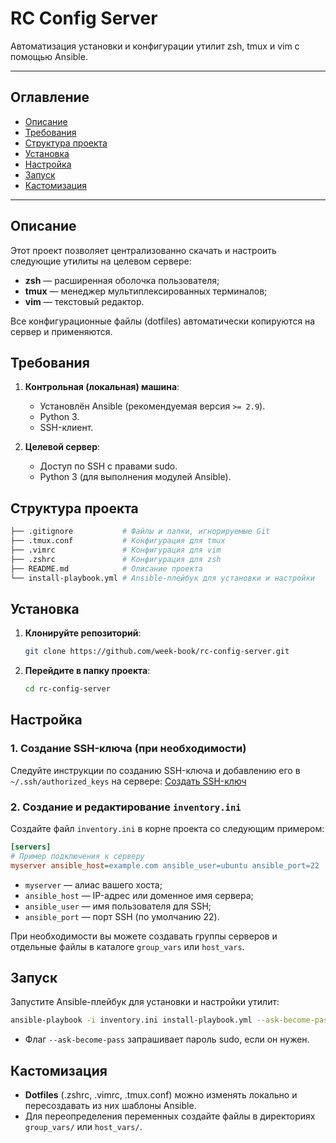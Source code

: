 # RC Config Server

Автоматизация установки и конфигурации утилит zsh, tmux и vim с помощью Ansible.

---

## Оглавление

* [Описание](#описание)
* [Требования](#требования)
* [Структура проекта](#структура-проекта)
* [Установка](#установка)
* [Настройка](#настройка)
* [Запуск](#запуск)
* [Кастомизация](#кастомизация)

---

## Описание

Этот проект позволяет централизованно скачать и настроить следующие утилиты на целевом сервере:

* **zsh**  — расширенная оболочка пользователя;
* **tmux** — менеджер мультиплексированных терминалов;
* **vim**  — текстовый редактор.

Все конфигурационные файлы (dotfiles) автоматически копируются на сервер и применяются.

## Требования

1. **Контрольная (локальная) машина**:

   * Установлён Ansible (рекомендуемая версия `>= 2.9`).
   * Python 3.
   * SSH-клиент.
2. **Целевой сервер**:

   * Доступ по SSH с правами sudo.
   * Python 3 (для выполнения модулей Ansible).

## Структура проекта

```bash
├── .gitignore           # Файлы и папки, игнорируемые Git
├── .tmux.conf           # Конфигурация для tmux
├── .vimrc               # Конфигурация для vim
├── .zshrc               # Конфигурация для zsh
├── README.md            # Описание проекта
└── install-playbook.yml # Ansible-плейбук для установки и настройки
```

## Установка

1. **Клонируйте репозиторий**:

   ```bash
   git clone https://github.com/week-book/rc-config-server.git
   ```

2. **Перейдите в папку проекта**:

   ```bash
   cd rc-config-server
   ```

## Настройка

### 1. Создание SSH-ключа (при необходимости)

Следуйте инструкции по созданию SSH-ключа и добавлению его в `~/.ssh/authorized_keys` на сервере: [Создать SSH-ключ](https://github.com/week-book/open_wiki/wiki/Create-ssh-key)

### 2. Создание и редактирование `inventory.ini`

Создайте файл `inventory.ini` в корне проекта со следующим примером:

```ini
[servers]
# Пример подключения к серверу
myserver ansible_host=example.com ansible_user=ubuntu ansible_port=22
```

* `myserver` — алиас вашего хоста;
* `ansible_host` — IP-адрес или доменное имя сервера;
* `ansible_user` — имя пользователя для SSH;
* `ansible_port` — порт SSH (по умолчанию 22).

При необходимости вы можете создавать группы серверов и отдельные файлы в каталоге `group_vars` или `host_vars`.

## Запуск

Запустите Ansible-плейбук для установки и настройки утилит:

```bash
ansible-playbook -i inventory.ini install-playbook.yml --ask-become-pass
```

* Флаг `--ask-become-pass` запрашивает пароль sudo, если он нужен.

## Кастомизация

* **Dotfiles** (.zshrc, .vimrc, .tmux.conf) можно изменять локально и пересоздавать из них шаблоны Ansible.
* Для переопределения переменных создайте файлы в директориях `group_vars/` или `host_vars/`.
